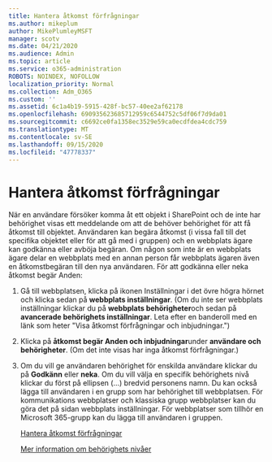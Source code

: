 ```yaml
---
title: Hantera åtkomst förfrågningar
ms.author: mikeplum
author: MikePlumleyMSFT
manager: scotv
ms.date: 04/21/2020
ms.audience: Admin
ms.topic: article
ms.service: o365-administration
ROBOTS: NOINDEX, NOFOLLOW
localization_priority: Normal
ms.collection: Adm_O365
ms.custom: ''
ms.assetid: 6c1a4b19-5915-428f-bc57-40ee2af62178
ms.openlocfilehash: 690935623685712959c6544752c5df06f7d9da01
ms.sourcegitcommit: c6692ce0fa1358ec3529e59ca0ecdfdea4cdc759
ms.translationtype: MT
ms.contentlocale: sv-SE
ms.lasthandoff: 09/15/2020
ms.locfileid: "47778337"
---
```

# <a name="manage-access-requests"></a>Hantera åtkomst förfrågningar

När en användare försöker komma åt ett objekt i SharePoint och de inte har behörighet visas ett meddelande om att de behöver behörighet för att få åtkomst till objektet. Användaren kan begära åtkomst (i vissa fall till det specifika objektet eller för att gå med i gruppen) och en webbplats ägare kan godkänna eller avböja begäran. Om någon som inte är en webbplats ägare delar en webbplats med en annan person får webbplats ägaren även en åtkomstbegäran till den nya användaren. För att godkänna eller neka åtkomst begär Anden:
  
1. Gå till webbplatsen, klicka på ikonen Inställningar i det övre högra hörnet och klicka sedan på **webbplats inställningar**. (Om du inte ser webbplats inställningar klickar du på **webbplats behörigheter**och sedan på **avancerade behörighets inställningar**. Leta efter en banderoll med en länk som heter "Visa åtkomst förfrågningar och inbjudningar.")
    
2. Klicka på **åtkomst begär Anden och inbjudningar**under **användare och behörigheter**. (Om det inte visas har inga åtkomst förfrågningar.)
    
3. Om du vill ge användaren behörighet för enskilda användare klickar du på **Godkänn** eller **neka**. Om du vill välja en specifik behörighets nivå klickar du först på ellipsen (...) bredvid personens namn. Du kan också lägga till användaren i en grupp som har behörighet till webbplatsen. För kommunikations webbplatser och klassiska grupp webbplatser kan du göra det på sidan webbplats inställningar. För webbplatser som tillhör en Microsoft 365-grupp kan du lägga till användaren i gruppen.
    
    [Hantera åtkomst förfrågningar ](https://go.microsoft.com/fwlink/?linkid=2008747)
    
    [Mer information om behörighets nivåer](https://go.microsoft.com/fwlink/?linkid=867071)
    

